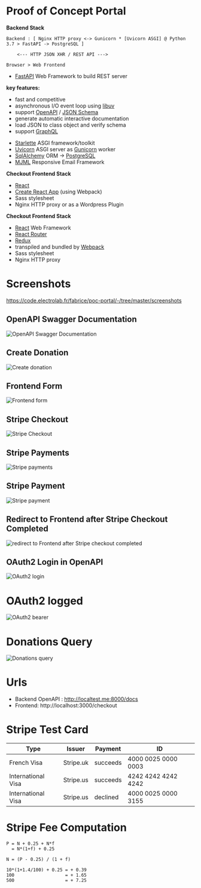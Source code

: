 # Proof of Concept Portal

**Backend Stack**

```
Backend : [ Nginx HTTP proxy <-> Gunicorn * [Uvicorn ASGI] @ Python 3.7 > FastAPI -> PostgreSQL ]

    <--- HTTP JSON XHR / REST API --->

Browser > Web Frontend
```

* [FastAPI](https://fastapi.tiangolo.com) Web Framework to build REST server

 **key features:**
 - fast and competitive
 - asynchronous I/O event loop using [libuv](https://github.com/libuv/libuv)
 - support [OpenAPI](https://github.com/OAI/OpenAPI-Specification) / [JSON Schema](http://json-schema.org)
 - generate automatic interactive documentation
 - load JSON to class object and verify schema
 - support [GraphQL](https://graphql.org)

* [Starlette](https://github.com/encode/starlette) ASGI framework/toolkit
* [Uvicorn](https://www.uvicorn.org) ASGI server as [Gunicorn](https://gunicorn.org) worker
* [SqlAlchemy](https://www.sqlalchemy.org) ORM -> [PostgreSQL](https://www.postgresql.org)
* [MJML](https://mjml.io) Responsive Email Framework

**Checkout Frontend Stack**

* [React](https://reactjs.org)
* [Create React App](https://create-react-app.dev) (using Webpack)
* Sass stylesheet
* Nginx HTTP proxy or as a Wordpress Plugin

**Checkout Frontend Stack**

* [React](https://reactjs.org) Web Framework
* [React Router](https://reactrouter.com)
* [Redux](https://redux.js.org)
* transpiled and bundled by [Webpack](https://webpack.js.org)
* Sass stylesheet
* Nginx HTTP proxy

# Screenshots

https://code.electrolab.fr/fabrice/poc-portal/-/tree/master/screenshots

## OpenAPI Swagger Documentation
![](https://code.electrolab.fr/fabrice/poc-portal/-/raw/master/screenshots/Capture%20d%E2%80%99%C3%A9cran%202020-10-26%20%C3%A0%2017.49.37-fullpage.png "OpenAPI Swagger Documentation")
## Create Donation
![](https://code.electrolab.fr/fabrice/poc-portal/-/raw/master/screenshots/Capture%20d%E2%80%99%C3%A9cran%202020-10-26%20%C3%A0%2017.50.06-fullpage.png "Create donation")

## Frontend Form
![](https://code.electrolab.fr/fabrice/poc-portal/-/raw/master/screenshots/Screenshot_20201026_175042.png "Frontend form")
## Stripe Checkout
![](https://code.electrolab.fr/fabrice/poc-portal/-/raw/master/screenshots/Capture%20d%E2%80%99%C3%A9cran%202020-10-26%20%C3%A0%2017.54.01-fullpage.png "Stripe Checkout")
## Stripe Payments
![](https://code.electrolab.fr/fabrice/poc-portal/-/raw/master/screenshots/Capture%20d%E2%80%99%C3%A9cran%202020-10-26%20%C3%A0%2017.55.18-fullpage.png "Stripe payments")
## Stripe Payment
![](https://code.electrolab.fr/fabrice/poc-portal/-/raw/master/screenshots/Capture%20d%E2%80%99%C3%A9cran%202020-10-26%20%C3%A0%2017.55.29-fullpage.png "Stripe payment")
## Redirect to Frontend after Stripe Checkout Completed
![](https://code.electrolab.fr/fabrice/poc-portal/-/raw/master/screenshots/Screenshot_20201026_175429.png "redirect to Frontend after Stripe checkout completed")

## OAuth2 Login in OpenAPI
![](https://code.electrolab.fr/fabrice/poc-portal/-/raw/master/screenshots/Capture%20d%E2%80%99%C3%A9cran%202020-10-26%20%C3%A0%2017.56.52-fullpage.png "OAuth2 login")
# OAuth2 logged
![](https://code.electrolab.fr/fabrice/poc-portal/-/raw/master/screenshots/Capture%20d%E2%80%99%C3%A9cran%202020-10-26%20%C3%A0%2017.56.57-fullpage.png "OAuth2 bearer")
# Donations Query
![](https://code.electrolab.fr/fabrice/poc-portal/-/raw/master/screenshots/Capture%20d%E2%80%99%C3%A9cran%202020-10-26%20%C3%A0%2017.57.12-fullpage.png "Donations query")

# Urls

* Backend OpenAPI : http://localtest.me:8000/docs
* Frontend: http://localhost:3000/checkout

# Stripe Test Card

| Type               | Issuer    | Payment  | ID                  |
| ------------------ | --------- | -------- | --------------------|
| French Visa        | Stripe.uk | succeeds | 4000 0025 0000 0003 |
| International Visa | Stripe.us | succeeds | 4242 4242 4242 4242 |
| International Visa | Stripe.us | declined | 4000 0025 0000 3155 |

# Stripe Fee Computation

```
P = N + 0.25 + N*f
  = N*(1+f) + 0.25

N = (P - 0.25) / (1 + f)

10*(1+1.4/100) + 0.25 = + 0.39
100                   = + 1.65
500                   = + 7.25
```
